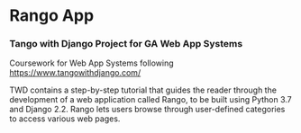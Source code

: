 # Rango App
### Tango with Django Project for GA Web App Systems

Coursework for Web App Systems following https://www.tangowithdjango.com/ 

TWD contains a step-by-step tutorial that guides the reader through the development of a web application called Rango, to be built using Python 3.7 and Django 2.2. Rango lets users browse through user-defined categories to access various web pages.
